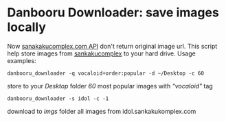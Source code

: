 Danbooru Downloader: save images locally
===

Now [sanakakucomplex.com API][1] don't return original image url. This script help store images from [sankakucomplex](http://chan.sankakucomplex.com) to your hard drive.
Usage examples:

    danbooru_downloader -q vocaloid+order:popular -d ~/Desktop -c 60

store to your *Desktop* folder *60* most popular images with *"vocaloid"* tag


    danbooru_downloader -s idol -c -1

download to *imgs* folder all images from idol.sankakukomplex.com


[1]:http://chan.sankakucomplex.com/help/api